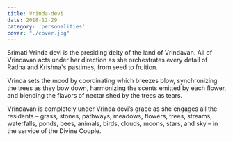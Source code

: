 ```yaml
---
title: Vrinda-devi
date: 2018-12-29
category: 'personalities'
cover: "./cover.jpg"
---
```


Srimati Vrinda devi is the presiding deity of the land of Vrindavan. All of Vrindavan acts under her direction as she orchestrates every detail of Radha and Krishna's pastimes, from seed to fruition.

Vrinda sets the mood by coordinating which breezes blow, synchronizing the trees as they bow down, harmonizing the scents emitted by each flower, and blending the flavors of nectar shed by the trees as tears.

Vrindavan is completely under Vrinda devi’s grace as she engages all the residents – grass, stones, pathways, meadows, flowers, trees, streams, waterfalls, ponds, bees, animals, birds, clouds, moons, stars, and sky – in the service of the Divine Couple.